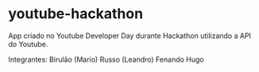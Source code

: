 youtube-hackathon
=================

App criado no Youtube Developer Day durante Hackathon utilizando a API do Youtube.

Integrantes:
Birulão (Mario)
Russo (Leandro)
Fenando
Hugo
